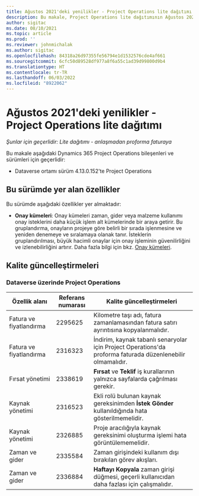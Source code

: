 ```yaml
---
title: Ağustos 2021'deki yenilikler - Project Operations lite dağıtımı
description: Bu makale, Project Operations lite dağıtımının Ağustos 2021 sürümünde kullanılabilen kalite güncelleştirmeleri hakkında bilgi sağlar.
author: sigitac
ms.date: 08/10/2021
ms.topic: article
ms.prod: ''
ms.reviewer: johnmichalak
ms.author: sigitac
ms.openlocfilehash: 84318a26d97355fe56794e1d1532576cde4af661
ms.sourcegitcommit: 6cfc50d89528df977a8f6a55c1ad39d99800d9b4
ms.translationtype: HT
ms.contentlocale: tr-TR
ms.lasthandoff: 06/03/2022
ms.locfileid: "8922062"
---
```

# <a name="whats-new-august-2021---project-operations-lite-deployment"></a>Ağustos 2021'deki yenilikler - Project Operations lite dağıtımı

_Şunlar için geçerlidir: Lite dağıtımı - anlaşmadan proforma faturaya_

Bu makale aşağıdaki Dynamics 365 Project Operations bileşenleri ve sürümleri için geçerlidir:

  - Dataverse ortamı sürüm 4.13.0.152'te Project Operations

## <a name="features-included-in-this-release"></a>Bu sürümde yer alan özellikler

Bu sürümde aşağıdaki özellikler yer almaktadır:

- **Onay kümeleri**: Onay kümeleri zaman, gider veya malzeme kullanımı onay isteklerini daha küçük işlem alt kümelerinde bir araya getirir. Bu gruplandırma, onayların projeye göre belirli bir sırada işlenmesine ve yeniden denemeye ve sıralamaya olanak tanır. İsteklerin gruplandırılması, büyük hacimli onaylar için onay işleminin güvenilirliğini ve izlenebilirliğini artırır. Daha fazla bilgi için bkz. [Onay kümeleri](../../approvals/approval-sets.md).

## <a name="quality-updates"></a>Kalite güncelleştirmeleri

### <a name="project-operations-on-dataverse"></a>Dataverse üzerinde Project Operations

| **Özellik alanı** | **Referans numarası** | **Kalite güncelleştirmeleri** |
| --- | --- | --- |
| Fatura ve fiyatlandırma | 2295625 | Kilometre taşı adı, fatura zamanlamasından fatura satırı ayrıntısına kopyalanmalıdır. |
| Fatura ve fiyatlandırma | 2316323 | İndirim, kaynak tabanlı senaryolar için Project Operations'da proforma faturada düzenlenebilir olmamalıdır. |
|   Fırsat yönetimi | 2338619 | **Fırsat** ve **Teklif** iş kurallarının yalnızca sayfalarda çağrılması gerekir. |
| Kaynak yönetimi | 2316523 | Ekli rolü bulunan kaynak gereksinimden **İstek Gönder** kullanıldığında hata gösterilmemelidir. |
| Kaynak yönetimi | 2326885 | Proje aracılığıyla kaynak gereksinimi oluşturma işlemi hata görüntülememelidir. |
| Zaman ve gider | 2335584 | Zaman girişindeki kullanım dışı bırakılan görev akışları. |
| Zaman ve gider | 2336884 | **Haftayı Kopyala** zaman girişi düğmesi, geçerli kullanıcıdan daha fazlası için çalışmalıdır. |
